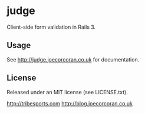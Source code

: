 judge
=====

Client-side form validation in Rails 3.

Usage
-----

See http://judge.joecorcoran.co.uk for documentation.

License
-------

Released under an MIT license (see LICENSE.txt).

http://tribesports.com
http://blog.joecorcoran.co.uk



